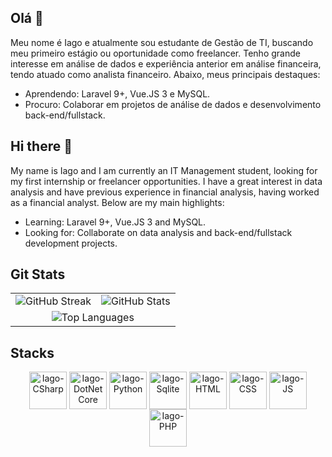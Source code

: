 ## Olá 👋
Meu nome é Iago e atualmente sou estudante de Gestão de TI, buscando meu primeiro estágio ou oportunidade como freelancer. Tenho grande interesse em análise de dados e experiência anterior em análise financeira, tendo atuado como analista financeiro. Abaixo, meus principais destaques:

- Aprendendo: Laravel 9+, Vue.JS 3 e MySQL.
- Procuro: Colaborar em projetos de análise de dados e desenvolvimento back-end/fullstack.

  
## Hi there 👋
My name is Iago and I am currently an IT Management student, looking for my first internship or freelancer opportunities. I have a great interest in data analysis and have previous experience in financial analysis, having worked as a financial analyst. Below are my main highlights:

- Learning: Laravel 9+, Vue.JS 3 and MySQL.
- Looking for: Collaborate on data analysis and back-end/fullstack development projects.
  

## Git Stats
<div align="center">
<table>
  <tr>
    <td><img src="https://streak-stats.demolab.com/?user=Dadomagal&theme=tokyonight&background=0D1117&border=30A3DC&dates=FFF" alt="GitHub Streak" /></td>
    <td><img src="https://github-readme-stats-taupe-alpha.vercel.app/api?username=Dadomagal&theme=tokyonight&bg_color=0D1117&border_color=30A3DC&show_icons=true&count_private=true&hide_border=false" alt="GitHub Stats" /></td>
  </tr>
  <tr>
    <td colspan="2" align="center"><img src="https://github-readme-stats-taupe-alpha.vercel.app/api/top-langs/?username=Dadomagal&theme=tokyonight&bg_color=0D1117&border_color=30A3DC&show_icons=true&hide_border=false&layout=compact" alt="Top Languages" /></td>
  </tr>
</table>
</div>

## Stacks
    
<div style="display: inline_block; text-align: center;">
  <img align="center" alt="Iago-CSharp" height="60" width="60" src="https://cdn.jsdelivr.net/gh/devicons/devicon@latest/icons/csharp/csharp-original.svg">
  <img align="center" alt="Iago-DotNetCore" height="60" width="60" src="https://cdn.jsdelivr.net/gh/devicons/devicon@latest/icons/dotnetcore/dotnetcore-original.svg">
  <img align="center" alt="Iago-Python" height="60" width="60" src="https://cdn.jsdelivr.net/gh/devicons/devicon@latest/icons/python/python-original-wordmark.svg">
  <img align="center" alt="Iago-Sqlite" height="60" width="60" src="https://cdn.jsdelivr.net/gh/devicons/devicon@latest/icons/sqlite/sqlite-original-wordmark.svg">
  <img align="center" alt="Iago-HTML" height="60" width="60" src="https://cdn.jsdelivr.net/gh/devicons/devicon@latest/icons/html5/html5-original-wordmark.svg">
  <img align="center" alt="Iago-CSS" height="60" width="60" src="https://cdn.jsdelivr.net/gh/devicons/devicon@latest/icons/css3/css3-original-wordmark.svg">
  <img align="center" alt="Iago-JS" height="60" width="60" src="https://cdn.jsdelivr.net/gh/devicons/devicon@latest/icons/javascript/javascript-original.svg">
  <img align="center" alt="Iago-PHP" height="60" width="60" src="https://cdn.jsdelivr.net/gh/devicons/devicon@latest/icons/php/php-original.svg">
  
</div>

##

<!--
**Dadomagal/Dadomagal** is a ✨ _special_ ✨ repository because its `README.md` (this file) appears on your GitHub profile.

Here are some ideas to get you started:

- 🔭 I’m currently working on ...
- 🌱 I’m currently learning ...
- 👯 I’m looking to collaborate on ...
- 🤔 I’m looking for help with ...
- 💬 Ask me about ...
- 📫 How to reach me: ...
- 😄 Pronouns: ...
- ⚡ Fun fact: ...
-->
